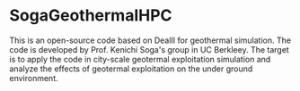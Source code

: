 # SogaGeothermalHPC

This is an open-source code based on DealII for geothermal simulation. The code is developed by Prof. Kenichi Soga's group in UC Berkleey. The target is to apply the code in city-scale geotermal exploitation simulation and analyze the effects of geotermal exploitation on the under ground environment. 
